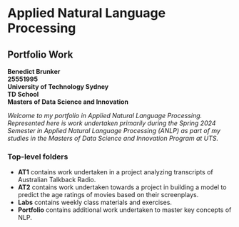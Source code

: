 # Applied Natural Language Processing 
## Portfolio Work 
<b> Benedict Brunker <br> 
25551995 <br> 
University of Technology Sydney <br> 
TD School  <br> 
Masters of Data Science and Innovation </b> 

<i> Welcome to my portfolio in Applied Natural Language Processing. 
Represented here is work undertaken primarily during the Spring 2024 Semester in Applied Natural Language Processing (ANLP) as part of my studies in the Masters of Data Science and Innovation Program at UTS. </i> 

### Top-level folders

- <b>AT1</b> contains work undertaken in a project analyzing transcripts of Australian Talkback Radio. 
- <b>AT2</b> contains work undertaken towards a project in building a model to predict the age ratings of movies based on their screenplays. 
- <b>Labs</b> contains weekly class materials and exercises. 
- <b>Portfolio</b> contains additional work undertaken to master key concepts of NLP. 